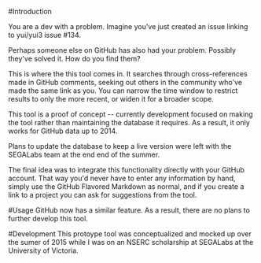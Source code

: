 #Introduction

You are a dev with a problem. Imagine you've just created an issue linking to yui/yui3 issue #134.

Perhaps someone else on GitHub has also had your problem. Possibly they've solved it. How do you find them?

This is where the this tool comes in. It searches through cross-references made in GitHub comments, seeking out others in the community who've made the same link as you. You can narrow the time window to restrict results to only the more recent, or widen it for a broader scope. 

This tool is a proof of concept -- currently development focused on making the tool rather than maintaining the database it requires. As a result, it only works for GitHub data up to 2014. 

Plans to update the database to keep a live version were left with the SEGALabs team at the end end of the summer.

The final idea was to integrate this functionality directly with your GitHub account. That way you'd never have to enter any information by hand, simply use the GitHub Flavored Markdown as normal, and if you create a link to a project you can ask for suggestions from the tool.

#Usage
GitHub now has a similar feature. As a result, there are no plans to further develop this tool.

#Development
This protoype tool was conceptualized and mocked up over the sumer of 2015 while I was on an NSERC scholarship at SEGALabs at the University of Victoria.